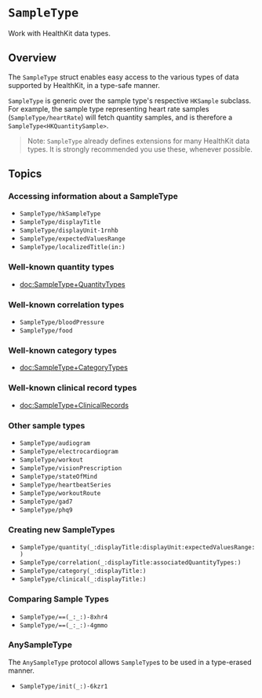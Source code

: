 # ``SampleType``

<!--
This source file is part of the Stanford Spezi open-source project

SPDX-FileCopyrightText: 2025 Stanford University and the project authors (see CONTRIBUTORS.md)

SPDX-License-Identifier: MIT
-->

Work with HealthKit data types.

## Overview

The `SampleType` struct enables easy access to the various types of data supported by HealthKit, in a type-safe manner.

`SampleType` is generic over the sample type's respective `HKSample` subclass.
For example, the sample type representing heart rate samples (``SampleType/heartRate``) will fetch quantity samples, and is therefore a `SampleType<HKQuantitySample>`. 

> Note: `SampleType` already defines extensions for many HealthKit data types. It is strongly recommended you use these, whenever possible.


## Topics

### Accessing information about a SampleType
- ``SampleType/hkSampleType``
- ``SampleType/displayTitle``
- ``SampleType/displayUnit-1rnhb``
- ``SampleType/expectedValuesRange``
- ``SampleType/localizedTitle(in:)``

### Well-known quantity types
- <doc:SampleType+QuantityTypes>

### Well-known correlation types
- ``SampleType/bloodPressure``
- ``SampleType/food``

### Well-known category types
- <doc:SampleType+CategoryTypes>

### Well-known clinical record types
- <doc:SampleType+ClinicalRecords>

### Other sample types
- ``SampleType/audiogram``
- ``SampleType/electrocardiogram``
- ``SampleType/workout``
- ``SampleType/visionPrescription``
- ``SampleType/stateOfMind``
- ``SampleType/heartbeatSeries``
- ``SampleType/workoutRoute``
- ``SampleType/gad7``
- ``SampleType/phq9``

### Creating new SampleTypes
- ``SampleType/quantity(_:displayTitle:displayUnit:expectedValuesRange:)``
- ``SampleType/correlation(_:displayTitle:associatedQuantityTypes:)``
- ``SampleType/category(_:displayTitle:)``
- ``SampleType/clinical(_:displayTitle:)``

### Comparing Sample Types
- ``SampleType/==(_:_:)-8xhr4``
- ``SampleType/==(_:_:)-4gmmo``


### AnySampleType

The ``AnySampleType`` protocol allows ``SampleType``s to be used in a type-erased manner.

- ``SampleType/init(_:)-6kzr1``

